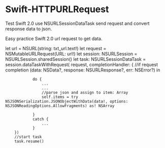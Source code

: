 # Swift-HTTPURLRequest
Test Swift 2.0 use NSURLSessionDataTask send request and convert response data to json.

Easy practice Swift 2.0 url request to get data.

let url = NSURL(string: txt_url.text!)
        let request = NSMutableURLRequest(URL: url!)
        let session: NSURLSession = NSURLSession.sharedSession()
        let task: NSURLSessionDataTask = session.dataTaskWithRequest(
            request,
            completionHandler:
            {
                //if request completion
                (data: NSData?, response: NSURLResponse?, err: NSError?) in
                
                do {
                    ...
                    ...
                    //parse json and assign to item: Array
                    self.items = try NSJSONSerialization.JSONObjectWithData(data!, options: NSJSONReadingOptions.AllowFragments) as! NSArray
                    
                }
                catch { 
                    ...
                }
        })
        //start task
        task.resume()
